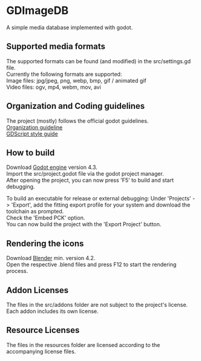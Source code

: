# GDImageDB
A simple media database implemented with godot.

## Supported media formats
The supported formats can be found (and modified) in the src/settings.gd file.  
Currently the following formats are supported:  
Image files: jpg/jpeg, png, webp, bmp, gif / animated gif  
Video files: ogv, mp4, webm, mov, avi

## Organization and Coding guidelines
The project (mostly) follows the official godot guidelines.  
[Organization guideline](https://docs.godotengine.org/en/stable/tutorials/best_practices/project_organization.html)  
[GDScript style guide](https://docs.godotengine.org/en/stable/tutorials/scripting/gdscript/gdscript_styleguide.html)

## How to build
Download [Godot engine](https://godotengine.org/) version 4.3.  
Import the src/project.godot file via the godot project manager.  
After opening the project, you can now press 'F5' to build and start debugging.

To build an executable for release or external debugging:
Under 'Projects' -> 'Export', add the fitting export profile for your system and download the toolchain as prompted.  
Check the 'Embed PCK' option.  
You can now build the project with the 'Export Project' button.

## Rendering the icons
Download [Blender](https://www.blender.org/) min. version 4.2.  
Open the respective .blend files and press F12 to start the rendering process.

## Addon Licenses
The files in the src/addons folder are not subject to the project's license.  
Each addon includes its own license.

## Resource Licenses
The files in the resources folder are licensed according to the accompanying license files.
